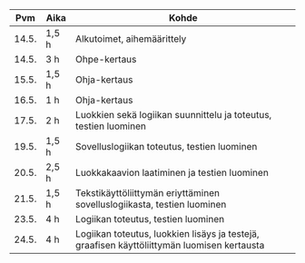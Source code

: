 |Pvm   | Aika	| Kohde		|
|------|--------|---------------|
|14.5. | 1,5 h	| Alkutoimet, aihemäärittely |
|14.5. | 3 h	| Ohpe-kertaus |
|15.5. | 1,5 h 	| Ohja-kertaus |
|16.5. | 1 h	| Ohja-kertaus |
|17.5. | 2 h 	| Luokkien sekä logiikan suunnittelu ja toteutus, testien luominen|
|19.5. | 1,5 h	| Sovelluslogiikan toteutus, testien luominen |
|20.5. | 2,5 h	| Luokkakaavion laatiminen ja testien luominen |
|21.5. | 1,5 h	| Tekstikäyttöliittymän eriyttäminen sovelluslogiikasta, testien luominen |
|23.5. | 4 h	| Logiikan toteutus, testien luominen |
|24.5. | 4 h 	| Logiikan toteutus, luokkien lisäys ja testejä, graafisen käyttöliittymän luomisen kertausta |

